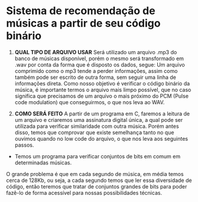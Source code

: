 # Sistema de recomendação de músicas a partir de seu código binário

1. **QUAL TIPO DE ARQUIVO USAR**
Será utilizado um arquivo .mp3 do banco de músicas disponível, porém o mesmo será transformado em .wav por conta da forma que é disposto os dados, segue:
Um arquivo comprimido como o mp3 tende a perder informações, assim como também pode ser escrito de outra forma, sem seguir uma linha de informações direta.
Como nosso objetivo é verificar o código binário da música, é importante termos o arquivo mais limpo possível, que no caso significa que precisamos de um arquivo o mais próximo do PCM (Pulse code modulation) que conseguirmos, o que nos leva ao WAV.

2. **COMO SERÁ FEITO**
A partir de um programa em C, faremos a leitura de um arquivo e criaremos uma assinatura digital única, a qual pode ser utilizada para verificar similaridade com outra música.
Porém antes disso, temos que comprovar que existe semelhança tanto no que ouvimos quando no low code do arquivo, o que nos leva aos seguintes passos.

* Temos um programa para verificar conjuntos de bits em comum em determinadas músicas.

O grande problema é que em cada segundo de música, em média temos cerca de 128Kb, ou seja, a cada segundo temos que ler essa diversidade de código, então teremos que tratar de conjuntos grandes de bits para poder fazê-lo de forma acessível para nossas possibilidades técnicas.
